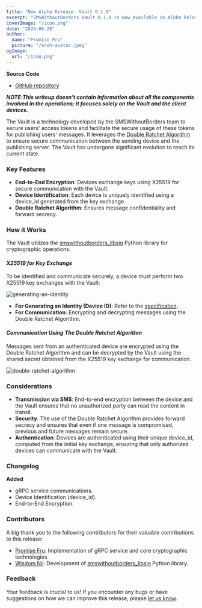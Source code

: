 ```yaml
---
title: "New Alpha Release: Vault 0.1.0"
excerpt: "SMSWithoutBorders Vault 0.1.0 is Now Available in Alpha Release! The Vault is a technology developed by the SMSWithoutBorders team to secure users' access tokens and facilitate the secure usage of these tokens for publishing users' messages."
coverImage: "/icon.png"
date: "2024-06-28"
author:
  name: "Promise Fru"
  picture: "/anon-avatar.jpeg"
ogImage:
  url: "/icon.png"
---
```


**Source Code**

- [GitHub repository](https://github.com/smswithoutborders/SMSwithoutborders-BE/tree/staging)

**_NOTE_**:**_This writeup doesn't contain information about all the components involved in the operations; it focuses solely on the Vault and the client devices._**

The Vault is a technology developed by the SMSWithoutBorders team to secure users' access tokens and facilitate the secure usage of these tokens for publishing users' messages. It leverages the [Double Ratchet Algorithm](https://signal.org/docs/specifications/doubleratchet/) to ensure secure communication between the sending device and the publishing server. The Vault has undergone significant evolution to reach its current state.

### Key Features

- **End-to-End Encryption**: Devices exchange keys using X25519 for secure communication with the Vault.
- **Device Identification**: Each device is uniquely identified using a device_id generated from the key exchange.
- **Double Ratchet Algorithm**: Ensures message confidentiality and forward secrecy.

### How it Works

The Vault utilizes the [smswithoutborders_libsig](https://github.com/smswithoutborders/lib_signal_double_ratchet_python) Python library for cryptographic operations.

#### _**X25519 for Key Exchange**_

To be identified and communicate securely, a device must perform two X25519 key exchanges with the Vault:

![generating-an-identity](/posts/generating_an_identity.png)

- **For Generating an Identity (Device ID)**: Refer to the [specification](https://github.com/smswithoutborders/SMSwithoutborders-BE/blob/staging/docs/specifications.md#2-device-id).
- **For Communication**: Encrypting and decrypting messages using the Double Ratchet Algorithm.

#### _**Communication Using The Double Ratchet Algorithm**_

Messages sent from an authenticated device are encrypted using the Double Ratchet Algorithm and can be decrypted by the Vault using the shared secret obtained from the X25519 key exchange for communication.

![double-ratchet-algorithm](/posts/double-ratchet-algorithm.png)

### Considerations

- **Transmission via SMS**: End-to-end encryption between the device and the Vault ensures that no unauthorized party can read the content in transit.
- **Security**: The use of the Double Ratchet Algorithm provides forward secrecy and ensures that even if one message is compromised, previous and future messages remain secure.
- **Authentication**: Devices are authenticated using their unique device_id, computed from the initial key exchange, ensuring that only authorized devices can communicate with the Vault.

### **Changelog**

**Added**

- gRPC service communications.
- Device Identification (device_id).
- End-to-End Encryption.

### **Contributors**

A big thank you to the following contributors for their valuable contributions to this release:

- [Promise Fru](https://github.com/PromiseFru): Implementation of gRPC service and core cryptographic technologies.
- [Wisdom Nji](https://github.com/sherlockwisdom): Development of [smswithoutborders_libsig](https://github.com/smswithoutborders/lib_signal_double_ratchet_python) Python library.

### **Feedback**

Your feedback is crucial to us! If you encounter any bugs or have suggestions on how we can improve this release, please [let us know](mailto:support@smswithoutborders.com).
